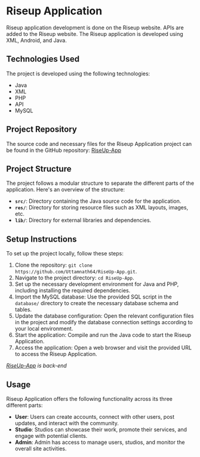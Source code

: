 
# Riseup Application

Riseup application development is done on the Riseup website. APIs are added to the Riseup website. The Riseup application is developed using XML, Android, and Java.


## Technologies Used

The project is developed using the following technologies:

-   Java
-   XML
-   PHP
-   API
-   MySQL

## Project Repository

The source code and necessary files for the Riseup Application project can be found in the GitHub repository: [RiseUp-App](https://github.com/Uttamnath64/RiseUp-App.git)

## Project Structure

The project follows a modular structure to separate the different parts of the application. Here's an overview of the structure:

-   **`src/`**: Directory containing the Java source code for the application.
-   **`res/`**: Directory for storing resource files such as XML layouts, images, etc.
-   **`lib/`**: Directory for external libraries and dependencies.

## Setup Instructions

To set up the project locally, follow these steps:

1.  Clone the repository: `git clone https://github.com/Uttamnath64/RiseUp-App.git`.
2.  Navigate to the project directory: `cd RiseUp-App`.
3.  Set up the necessary development environment for Java and PHP, including installing the required dependencies.
4.  Import the MySQL database: Use the provided SQL script in the `database/` directory to create the necessary database schema and tables.
5.  Update the database configuration: Open the relevant configuration files in the project and modify the database connection settings according to your local environment.
6.  Start the application: Compile and run the Java code to start the Riseup Application.
7.  Access the application: Open a web browser and visit the provided URL to access the Riseup Application.

*[RiseUp-App](https://github.com/Uttamnath64/RiseUp-App.git) is back-end*
## Usage

Riseup Application offers the following functionality across its three different parts:

-   **User**: Users can create accounts, connect with other users, post updates, and interact with the community.
-   **Studio**: Studios can showcase their work, promote their services, and engage with potential clients.
-   **Admin**: Admin has access to manage users, studios, and monitor the overall site activities.
